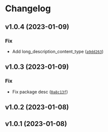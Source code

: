 # Changelog

<!--next-version-placeholder-->

## v1.0.4 (2023-01-09)
### Fix
* Add long_description_content_type ([`a9dd263`](https://github.com/ripvannwinkler/python-simple-menu/commit/a9dd2633fc2066cdd6fda5bdc07976ca63f39029))

## v1.0.3 (2023-01-09)
### Fix
* Fix package desc ([`0a8c13f`](https://github.com/ripvannwinkler/python-simple-menu/commit/0a8c13ff201e421cdcc42562472379957683a28e))

## v1.0.2 (2023-01-08)


## v1.0.1 (2023-01-08)

